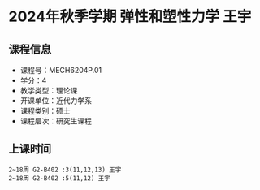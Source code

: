 # 2024年秋季学期 弹性和塑性力学 王宇






## 课程信息

- 课程号：MECH6204P.01
- 学分：4
- 教学类型：理论课
- 开课单位：近代力学系
- 课程类别：硕士
- 课程层次：研究生课程

## 上课时间

```
2~18周 G2-B402 :3(11,12,13) 王宇
2~18周 G2-B402 :5(11,12) 王宇
```

